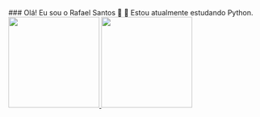 <head>
    <link rel="stylesheet" href="https://cdn.jsdelivr.net/gh/devicons/devicon@v2.15.1/devicon.min.css">
</head>
### Olá! Eu sou o Rafael Santos 👋
🌱 Estou atualmente estudando Python.
<div>
  <a href="https://beacons.ai/rafaelsantos84">
    <img height="180em" src="https://github-readme-stats.vercel.app/api?username=rafaelsantos84&show_icons=true&theme=dracula&include_all_commits=true&count_private=true"/>
    <img height="180em" src="https://github-readme-stats.vercel.app/api/top-langs/?username=rafaelsantos84&layout=compact&langs_count=16&theme=dracula"/>
</div>
<div>
  <i class="devicon-python-plain-wordmark"></i>
</div>
    
<!--
**RafaelSantos84/rafaelsantos84** is a ✨ _special_ ✨ repository because its `README.md` (this file) appears on your GitHub profile.

Here are some ideas to get you started:

- 🔭 I’m currently working on ...
- 🌱 I’m currently learning ...
- 👯 I’m looking to collaborate on ...
- 🤔 I’m looking for help with ...
- 💬 Ask me about ...
- 📫 How to reach me: ...
- 😄 Pronouns: ...
- ⚡ Fun fact: ...
-->
